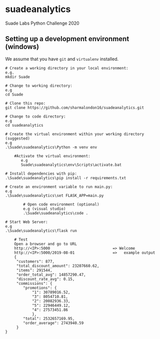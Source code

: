 # suadeanalytics
Suade Labs Python Challenge 2020

## Setting up a development environment (windows)

We assume that you have `git` and `virtualenv` installed.

    # Create a working directory in your local environment:
    e.g.
    mkdir Suade
    
    # Change to working directory:
    e.g 
    cd Suade
    
    # Clone this repo: 
    git clone https://github.com/sharmalondon16/suadeanalytics.git
    
    # Change to code directory:
    e.g 
    cd suadeanalytics
    
    # Create the virtual environment within your working directory (suggested)
    e.g
    .\Suade\suadeanalytics\Python -m venv env
        
        #Activate the virtual environment:
           e.g
           Suade\suadeanalytics\env\Scripts\activate.bat
    
    # Install dependencies with pip: 
    .\Suade\suadeanalytics\pip install -r requirements.txt
    
    # Create an environment variable to run main.py:
    e.g
    .\Suade\suadeanalytics\set FLASK_APP=main.py
    
            # Open code environment (optional)
            e.g (visual studio)
            .\Suade\suadeanalytics\code .
    
    # Start Web Server:
    e.g
    .\Suade\suadeanalytics\flask run
    
        # Test
        Open a browser and go to URL
        http://<IP>:5000                            => Welcome
        http://<IP>:5000/2019-08-01                 =>   example output
        {
         "customers": 877,
         "total_discount_amount": 23207660.62,
         "items": 291544,
         "order_total_avg": 14857290.47,
         "discount_rate_avg": 0.15,
         "commissions": {
            "promotions": {
                "1": 30789016.52,
                "3": 8054710.81,
                "2": 20082936.33,
                "5": 22946449.12,
                "4": 27573451.86
                },
            "total": 2532657169.95,
            "order_average": 2743940.59
         }
    }
    
 
